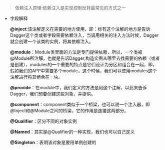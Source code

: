 >  依赖注入原理:依赖注入是实现控制反转最常见的方式之一

* 字段解释

  **@inject**:该注解定义在需要的地方使用，即：标有这个注解的地方是告诉Dagger这个类或者字段需要依赖注入，当调用相关的注入方法时候，Dagger就会创建一个该类的实例，将其依赖注入。

  **@module**：Module类里面的方法是专门提供依赖，所以，一个类被@Module所注解，也就是告诉Dagger,构造实例从哪里去找需要的依赖（或者是创建），modules的一个重要的特点是它们设计为分区和组合在一起，即，假如我们的APP中需要多个module，这个时候，我们可以使用modules这个注解进行将其组合在一块。

  **@provide**：在module中，我们定义的方法是用这个注解，以此来告诉Dagger，我们想要创建这些对象，并提供。

  **@component**：component类似于一个桥梁，也可以说一个注入器，即@Inject和@Module之间的桥梁，它的作用是连接这两部分。

  **@Qualifier**：区分不同的对象实例

  **@Named**：其实是@Qualifier的一种实现，我们也可以自己定义

  **@Singleton**：表明该对象是要用单例创建的

